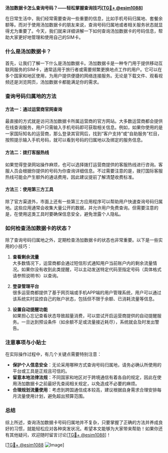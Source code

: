 **汤加数据卡怎么查询号码？——轻松掌握查询技巧[[TG💪+ @esim1088](https://t.me/s/esim1088)]**

在日常生活中，我们经常需要查询一些重要的信息，比如手机号码归属地、套餐余额等。而对于使用汤加数据卡的朋友来说，查询号码归属地或者相关服务状态就显得尤为重要了。今天，我们就来详细讲解一下如何查询汤加数据卡的号码信息，帮助大家更好地管理和使用自己的SIM卡。

### 什么是汤加数据卡？

首先，让我们了解一下什么是汤加数据卡。汤加数据卡是一种专门用于提供移动互联网服务的SIM卡，通常适用于旅行者或需要频繁更换地点工作的用户。它可以在多个国家和地区使用，为用户提供便捷的网络连接服务。无论是下载文件、观看视频还是浏览网页，汤加数据卡都能满足你的需求。

### 查询号码归属地的方法

#### 方法一：通过运营商官网查询

最直接的方式就是访问汤加数据卡所属运营商的官方网站。大多数运营商都会提供在线查询服务，用户只需输入手机号码即可获取相关信息。例如，如果你使用的是一家国际知名的运营商，那么登录其官网后，找到“客户支持”或“自助服务”栏目，按照提示输入手机号码，就可以看到号码的归属地以及绑定的服务信息。

#### 方法二：拨打客服热线

如果觉得登录网站操作麻烦，也可以选择拨打运营商提供的客服热线进行咨询。客服人员会根据你提供的号码为你查询详细信息。不过需要注意的是，拨打国际客服热线可能会产生额外的通话费用，因此建议提前了解清楚收费标准。

#### 方法三：使用第三方工具

除了官方渠道外，市面上还有一些第三方应用程序可以帮助用户快速查询号码归属地。这些应用通常会收集大量公开的数据，并允许用户免费查询。但需要注意的是，在使用这类工具时要确保信息安全，避免泄露个人隐私。

### 如何检查汤加数据卡的状态？

除了查询号码归属地之外，定期检查汤加数据卡的状态也非常重要。以下是一些实用的小技巧：

1. **查看剩余流量**  
   大多数情况下，运营商都会通过短信形式通知用户当前账户内的剩余流量情况。如果你没有收到此类提醒，可以主动发送特定代码至指定号码（具体格式请参照说明书）以查询。

2. **登录管理平台**  
   很多运营商都提供了基于网页端或手机APP端的用户管理系统，用户可以通过该系统实时监控自己的账户状态，包括但不限于余额、已消耗流量等信息。

3. **设置自动提醒功能**  
   如果担心忘记查看状态导致超量消费，可以尝试开启运营商提供的自动提醒服务。一旦达到预设条件（如余额不足或流量接近耗尽），系统就会及时发出警告。

### 注意事项与小贴士

在实际操作过程中，有几个关键点需要特别注意：

- **保护个人信息安全**：无论采用哪种方式查询号码归属地，请务必确认所使用的平台或工具是正规且可信的。
- **留意本地法律法规**：不同国家和地区对于跨境通信有着各自的规定，因此在使用汤加数据卡之前最好先查阅相关规定，以免造成不必要的麻烦。
- **合理规划流量使用**：考虑到跨国通信成本较高，建议根据自身需求合理安排每月流量使用计划，避免超出预算范围。

### 总结

综上所述，查询汤加数据卡号码归属地并不复杂，只要掌握了正确的方法并养成良好的习惯，就能轻松应对各种突发状况。希望本文能够为大家带来帮助！如果你还有其他疑问，欢迎随时留言讨论[[TG💪+ @esim1088](https://t.me/s/esim1088)]！

[[TG💪+ @esim1088](https://t.me/s/esim1088) ![Image](https://i.postimg.cc/4NQfJmqS/Snipaste-2025-05-13-00-14-12.png)]